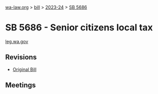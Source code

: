 [wa-law.org](/) > [bill](/bill/) > [2023-24](/bill/2023-24/) > [SB 5686](/bill/2023-24/sb/5686/)

# SB 5686 - Senior citizens local tax
[leg.wa.gov](https://app.leg.wa.gov/billsummary?BillNumber=5686&Year=2023&Initiative=false)

## Revisions
* [Original Bill](1/)

## Meetings